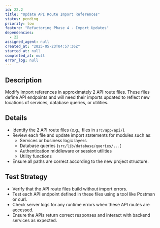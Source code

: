 ```yaml
---
id: 22.2
title: "Update API Route Import References"
status: pending
priority: low
feature: "Refactoring Phase 4 - Import Updates"
dependencies:
  - 22
assigned_agent: null
created_at: "2025-05-23T04:57:36Z"
started_at: null
completed_at: null
error_log: null
---
```


## Description

Modify import references in approximately 2 API route files. These files define API endpoints and will need their imports updated to reflect new locations of services, database queries, or utilities.

## Details

- Identify the 2 API route files (e.g., files in `src/app/api/`).
- Review each file and update import statements for modules such as:
  - Services or business logic layers
  - Database queries (`src/lib/database/queries/...`)
  - Authentication middleware or session utilities
  - Utility functions
- Ensure all paths are correct according to the new project structure.

## Test Strategy

- Verify that the API route files build without import errors.
- Test each API endpoint defined in these files using a tool like Postman or curl.
- Check server logs for any runtime errors when these API routes are accessed.
- Ensure the APIs return correct responses and interact with backend services as expected.

